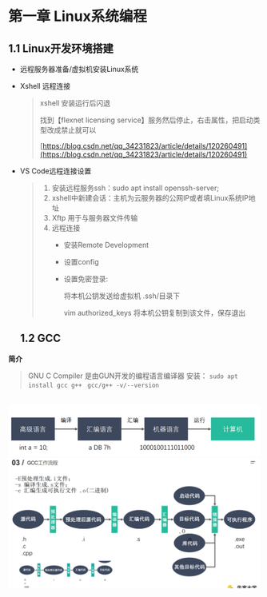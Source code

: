 # 第一章 Linux系统编程

## 1.1 Linux开发环境搭建

- 远程服务器准备/虚拟机安装Linux系统
- Xshell 远程连接
  > xshell 安装运行后闪退
  >
  > 找到【flexnet licensing service】服务然后停止，右击属性，把启动类型改成禁止就可以
  >
  > [https://blog.csdn.net/qq_34231823/article/details/120260491](https://blog.csdn.net/qq_34231823/article/details/120260491)
- VS Code远程连接设置
  > 1. 安装远程服务ssh：sudo apt install openssh-server;
  > 2. xshell中新建会话：主机为云服务器的公网IP或者填Linux系统IP地址
  > 3. Xftp 用于与服务器文件传输
  > 4. 远程连接
  >    - 安装Remote Development
  >    - 设置config
  >    - 设置免密登录:   
  >
  >         将本机公钥发送给虚拟机 .ssh/目录下
  >         
  >         vim authorized_keys 将本机公钥复制到该文件，保存退出
  
  ## 1.2 GCC

**简介**
> GNU C Compiler
> 是由GUN开发的编程语言编译器
> 安装： `sudo apt install gcc g++`
>       ` gcc/g++ -v/--version`

![]()
![编译过程](images/编译过程.png)
![GCC工作流程](images/GCC工作流程.png)